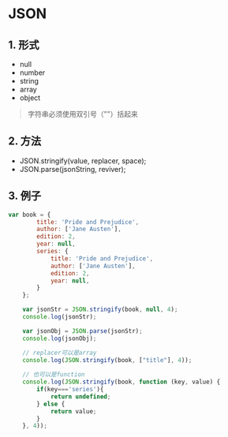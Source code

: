 # JSON

## 1. 形式
- null
- number
- string
- array
- object

> 字符串必须使用双引号（""）括起来

## 2. 方法
- JSON.stringify(value, replacer, space);
- JSON.parse(jsonString, reviver);

## 3. 例子
```javascript
var book = {
        title: 'Pride and Prejudice',
        author: ['Jane Austen'],
        edition: 2,
        year: null,
        series: {
            title: 'Pride and Prejudice',
            author: ['Jane Austen'],
            edition: 2,
            year: null,
        }
    };

    var jsonStr = JSON.stringify(book, null, 4);
    console.log(jsonStr);

    var jsonObj = JSON.parse(jsonStr);
    console.log(jsonObj);

    // replacer可以是array
    console.log(JSON.stringify(book, ["title"], 4));
    
    // 也可以是function
    console.log(JSON.stringify(book, function (key, value) {
        if(key==='series'){
            return undefined;
        } else {
            return value;
        }
    }, 4));
```

